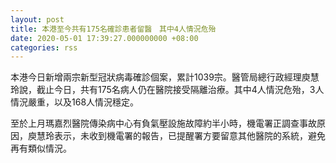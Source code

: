 ```yaml
---
layout: post
title: 本港至今共有175名確診患者留醫　其中4人情況危殆
date: 2020-05-01 17:39:27.000000000 +08:00
categories: rss
---
```


本港今日新增兩宗新型冠狀病毒確診個案，累計1039宗。醫管局總行政經理庾慧玲說，截止今日，共有175名病人仍在醫院接受隔離治療。其中4人情況危殆，3人情況嚴重，以及168人情況穩定。

至於上月瑪嘉烈醫院傳染病中心有負氣壓設施故障約半小時，機電署正調查事故原因，庾慧玲表示，未收到機電署的報告，已提醒署方要留意其他醫院的系統，避免再有類似情況。

